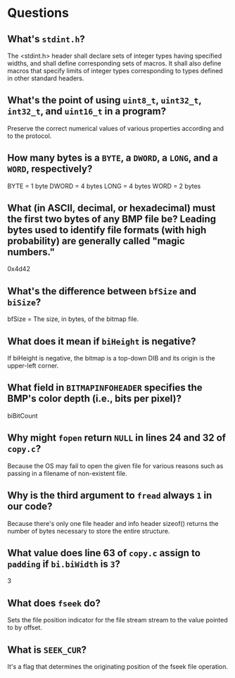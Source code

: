 # Questions

## What's `stdint.h`?

The <stdint.h> header shall declare sets of integer types having specified widths, and shall define corresponding sets of macros. It shall also define macros that specify limits of integer types corresponding to types defined in other standard headers.

## What's the point of using `uint8_t`, `uint32_t`, `int32_t`, and `uint16_t` in a program?

Preserve the correct numerical values of various properties according and to the protocol.

## How many bytes is a `BYTE`, a `DWORD`, a `LONG`, and a `WORD`, respectively?

BYTE = 1 byte
DWORD = 4 bytes
LONG = 4 bytes
WORD = 2 bytes

## What (in ASCII, decimal, or hexadecimal) must the first two bytes of any BMP file be? Leading bytes used to identify file formats (with high probability) are generally called "magic numbers."

0x4d42

## What's the difference between `bfSize` and `biSize`?

bfSize = The size, in bytes, of the bitmap file.

## What does it mean if `biHeight` is negative?

If biHeight is negative, the bitmap is a top-down DIB and its origin is the upper-left corner.

## What field in `BITMAPINFOHEADER` specifies the BMP's color depth (i.e., bits per pixel)?

biBitCount

## Why might `fopen` return `NULL` in lines 24 and 32 of `copy.c`?

Because the OS may fail to open the given file for various reasons such as passing in a filename of non-existent file.

## Why is the third argument to `fread` always `1` in our code?

Because there's only one file header and info header sizeof(<struct type>) returns the number of bytes necessary to store the entire structure.

## What value does line 63 of `copy.c` assign to `padding` if `bi.biWidth` is `3`?

3

## What does `fseek` do?

Sets the file position indicator for the file stream stream to the value pointed to by offset.

## What is `SEEK_CUR`?

It's a flag that determines the originating position of the fseek file operation.

